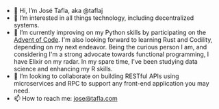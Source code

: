 - 👋 Hi, I’m José Tafla, aka @taflaj
- 👀 I’m interested in all things technology, including decentralized systems.
- 🌱 I’m currently improving on my Python skills by participating on the [Advent of Code](https://adventofcode.com/). I'm also looking forward to learning Rust and Codility, depending on my next endeavor. Being the curious person I am, and considering I'm a strong advocate towards functional programming, I have Elixir on my radar. In my spare time, I've been studying data science and enhancing my R skills.
- 💞️ I’m looking to collaborate on building RESTful APIs using microservices and RPC to support any front-end application you may need.
- 📫 How to reach me: jose@tafla.com

<!---
taflaj/taflaj is a ✨ special ✨ repository because its `README.md` (this file) appears on your GitHub profile.
You can click the Preview link to take a look at your changes.
--->
